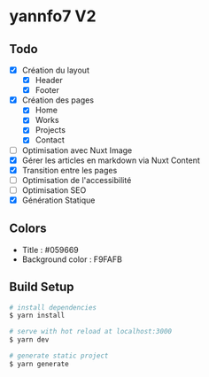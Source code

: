 # yannfo7 V2

## Todo
- [x] Création du layout
  - [x] Header
  - [x] Footer
- [x] Création des pages
  - [x] Home
  - [x] Works
  - [x] Projects
  - [x] Contact
- [ ] Optimisation avec Nuxt Image
- [x] Gérer les articles en markdown via Nuxt Content
- [x] Transition entre les pages
- [ ] Optimisation de l'accessibilité
- [ ] Optimisation SEO
- [x] Génération Statique

## Colors
- Title : #059669
- Background color : F9FAFB

## Build Setup

```bash
# install dependencies
$ yarn install

# serve with hot reload at localhost:3000
$ yarn dev

# generate static project
$ yarn generate
```

